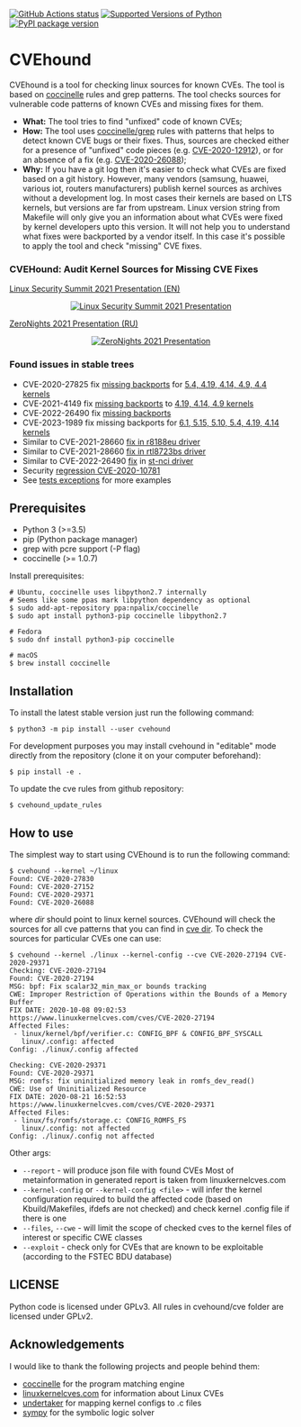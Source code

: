 [![GitHub Actions status](https://github.com/evdenis/cvehound/workflows/test/badge.svg)](https://github.com/evdenis/cvehound/actions?query=workflow%3Atest)
[![Supported Versions of Python](https://img.shields.io/pypi/pyversions/cvehound.svg)](https://pypi.org/project/cvehound)
[![PyPI package version](https://img.shields.io/pypi/v/cvehound.svg)](https://pypi.org/project/cvehound)

# CVEhound

CVEhound is a tool for checking linux sources for known CVEs.
The tool is based on [coccinelle](https://coccinelle.gitlabpages.inria.fr/website/)
rules and grep patterns. The tool checks sources for vulnerable
code patterns of known CVEs and missing fixes for them.

- **What:** The tool tries to find "unfixed" code of known CVEs;
- **How:** The tool uses [coccinelle/grep](cvehound/cve) rules with patterns that helps to detect known CVE bugs or their fixes. Thus, sources are checked either for a presence of "unfixed" code pieces (e.g. [CVE-2020-12912](cvehound/cve/CVE-2020-12912.cocci)), or for an absence of a fix (e.g. [CVE-2020-26088](cvehound/cve/CVE-2020-26088.cocci));
- **Why:** If you have a git log then it's easier to check what CVEs are fixed based on a git history. However, many vendors (samsung, huawei, various iot, routers manufacturers) publish kernel sources as archives without a development log. In most cases their kernels are based on LTS kernels, but versions are far from upstream. Linux version string from Makefile will only give you an information about what CVEs were fixed by kernel developers upto this version. It will not help you to understand what fixes were backported by a vendor itself. In this case it's possible to apply the tool and check "missing" CVE fixes.

### CVEHound: Audit Kernel Sources for Missing CVE Fixes

[Linux Security Summit 2021 Presentation (EN)](docs/LSS2021_CVEhound_en.pdf)

<p align="center">
  <a href="https://www.youtube.com/watch?v=jIDnVeZNUA8">
    <img src="https://img.youtube.com/vi/jIDnVeZNUA8/0.jpg" alt="Linux Security Summit 2021 Presentation"/>
  </a>
</p>

[ZeroNights 2021 Presentation (RU)](docs/ZN2021_CVEhound_ru.pdf)

<p align="center">
  <a href="https://www.youtube.com/watch?v=-QwLkpYzQIk">
    <img src="https://img.youtube.com/vi/-QwLkpYzQIk/0.jpg" alt="ZeroNights 2021 Presentation"/>
  </a>
</p>

### Found issues in stable trees

 - CVE-2020-27825 fix [missing backports](https://lkml.org/lkml/2021/1/21/1278) for [5.4, 4.19, 4.14, 4.9, 4.4 kernels](https://www.spinics.net/lists/stable/msg440412.html)
 - CVE-2021-4149 fix [missing backports](https://lore.kernel.org/stable/d1a3f31f-2205-6dce-0f33-6611972e48cd@gmx.com/T/#t) to [4.19, 4.14, 4.9 kernels](https://lore.kernel.org/stable/20220309064748.160978-1-denis.e.efremov@oracle.com/)
 - CVE-2022-26490 fix [missing backports](https://lore.kernel.org/all/20220321174006.47972-1-denis.e.efremov@oracle.com/)
 - CVE-2023-1989 fix missing backports for [6.1, 5.15, 5.10, 5.4, 4.19, 4.14 kernels](https://lore.kernel.org/stable/20230902102200.24474-1-efremov@linux.com/)
 - Similar to CVE-2021-28660 [fix in r8188eu driver](https://lore.kernel.org/all/20220518070052.108287-1-denis.e.efremov@oracle.com/#r)
 - Similar to CVE-2021-28660 [fix in rtl8723bs driver](https://lore.kernel.org/all/20220520035730.5533-1-efremov@linux.com/)
 - Similar to CVE-2022-26490 [fix](https://lore.kernel.org/all/20221122004246.4186422-4-mfaltesek@google.com/) in [st-nci driver](https://lore.kernel.org/all/fc85ff14-70d6-0c3e-247d-eda2284a5f6b@oracle.com/)
 - Security [regression CVE-2020-10781](https://lkml.org/lkml/2023/4/17/744)
 - See [tests exceptions](https://github.com/evdenis/cvehound/blob/master/tests/test_01_on_branch.py#L7) for more examples

## Prerequisites

- Python 3 (>=3.5)
- pip (Python package manager)
- grep with pcre support (-P flag)
- coccinelle (>= 1.0.7)

Install prerequisites:
``` shell
# Ubuntu, coccinelle uses libpython2.7 internally
# Seems like some ppas mark libpython dependency as optional
$ sudo add-apt-repository ppa:npalix/coccinelle
$ sudo apt install python3-pip coccinelle libpython2.7

# Fedora
$ sudo dnf install python3-pip coccinelle

# macOS
$ brew install coccinelle
```

## Installation

To install the latest stable version just run the following command:

``` shell
$ python3 -m pip install --user cvehound
```

For development purposes you may install cvehound in "editable" mode
directly from the repository (clone it on your computer beforehand):

``` shell
$ pip install -e .
```

To update the cve rules from github repository:

``` shell
$ cvehound_update_rules
```

## How to use

The simplest way to start using CVEhound is to run the following command:

``` shell
$ cvehound --kernel ~/linux
Found: CVE-2020-27830
Found: CVE-2020-27152
Found: CVE-2020-29371
Found: CVE-2020-26088
```

where *dir* should point to linux kernel sources. CVEhound will check the
sources for all cve patterns that you can find in [cve dir](/cvehound/cve/).
To check the sources for particular CVEs one can use:

``` shell
$ cvehound --kernel ./linux --kernel-config --cve CVE-2020-27194 CVE-2020-29371
Checking: CVE-2020-27194
Found: CVE-2020-27194
MSG: bpf: Fix scalar32_min_max_or bounds tracking
CWE: Improper Restriction of Operations within the Bounds of a Memory Buffer
FIX DATE: 2020-10-08 09:02:53
https://www.linuxkernelcves.com/cves/CVE-2020-27194
Affected Files:
 - linux/kernel/bpf/verifier.c: CONFIG_BPF & CONFIG_BPF_SYSCALL
   linux/.config: affected
Config: ./linux/.config affected

Checking: CVE-2020-29371
Found: CVE-2020-29371
MSG: romfs: fix uninitialized memory leak in romfs_dev_read()
CWE: Use of Uninitialized Resource
FIX DATE: 2020-08-21 16:52:53
https://www.linuxkernelcves.com/cves/CVE-2020-29371
Affected Files:
 - linux/fs/romfs/storage.c: CONFIG_ROMFS_FS
   linux/.config: not affected
Config: ./linux/.config not affected
```

Other args:
 - `--report` - will produce json file with found CVEs
   Most of metainformation in generated report is taken from linuxkernelcves.com
 - `--kernel-config` or `--kernel-config <file>` - will infer the kernel configuration required to
   build the affected code (based on Kbuild/Makefiles, ifdefs are not checked) and
   check kernel .config file if there is one
 - `--files`, `--cwe` - will limit the scope of checked cves to the kernel files of
   interest or specific CWE classes
 - `--exploit` - check only for CVEs that are known to be exploitable (according to
   the FSTEC BDU database)

## LICENSE

Python code is licensed under GPLv3. All rules in cvehound/cve folder are licensed under GPLv2.

## Acknowledgements

I would like to thank the following projects and people behind them:
 - [coccinelle](https://coccinelle.gitlabpages.inria.fr/website/) for the program matching engine
 - [linuxkernelcves.com](https://linuxkernelcves.com/) for information about Linux CVEs
 - [undertaker](https://vamos.informatik.uni-erlangen.de/trac/undertaker) for mapping kernel configs to .c files
 - [sympy](https://www.sympy.org/) for the symbolic logic solver
